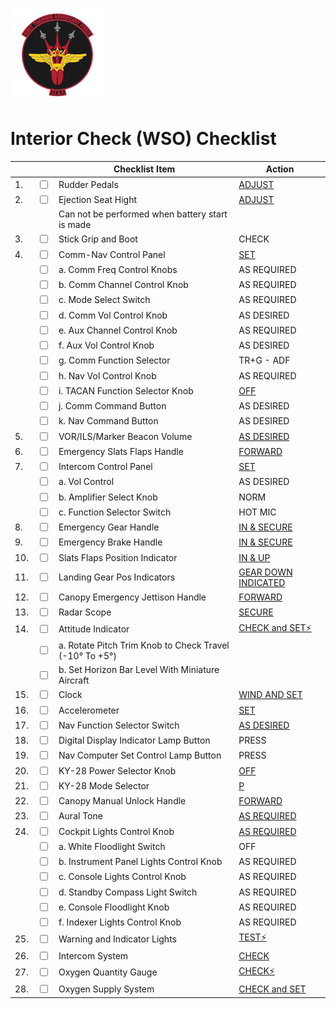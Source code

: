 ![JTAF Logo](../../../JTAF/img/Logo.png)

# **Interior Check (WSO) Checklist**

| | | Checklist Item | Action |
|-|-| ---------------| -------|
|1.|  <input type="checkbox">  | Rudder Pedals | [ADJUST](../../../cockpit/wso/pedestal_group.md#rudder-pedal-adjustment-crank) |
|2.|  <input type="checkbox">  | Ejection Seat Hight | [ADJUST](../../../cockpit/wso/stick_seat.md#seat-position) |
|  |                           |Can not be performed when battery start is made| |
|3.|  <input type="checkbox">  | Stick Grip and Boot | CHECK |
|4.|  <input type="checkbox">  | Comm-Nav Control Panel | [SET](../../../cockpit/wso/left_console/aft_section.md#communication-control-panel) |
|  |  <input type="checkbox">  | a. Comm Freq Control Knobs | AS REQUIRED |
|  |  <input type="checkbox">  | b. Comm Channel Control Knob | AS REQUIRED |
|  |  <input type="checkbox">  | c. Mode Select Switch | AS REQUIRED |
|  |  <input type="checkbox">  | d. Comm Vol Control Knob | AS DESIRED |
|  |  <input type="checkbox">  | e. Aux Channel Control Knob | AS REQUIRED |
|  |  <input type="checkbox">  | f. Aux Vol Control Knob | AS DESIRED |
|  |  <input type="checkbox">  | g. Comm Function Selector | TR+G - ADF |
|  |  <input type="checkbox">  | h. Nav Vol Control Knob | AS REQUIRED |
|  |  <input type="checkbox">  | i. TACAN Function Selector Knob | [OFF](../../../cockpit/wso/left_console/aft_section.md#tacan-control-panel) |
|  |  <input type="checkbox">  | j. Comm Command Button | AS DESIRED |
|  |  <input type="checkbox">  | k. Nav Command Button | AS DESIRED |
|5.|  <input type="checkbox">  | VOR/ILS/Marker Beacon Volume | [AS DESIRED](../../../cockpit/wso/left_console/aft_section.md#vorils-volume-control) |
|6.|  <input type="checkbox">  | Emergency Slats Flaps Handle | [FORWARD](../../../cockpit/wso/left_console/wall.md#emergency-flaps-handle) |
|7.|  <input type="checkbox">  | Intercom Control Panel | [SET](../../../cockpit/wso/left_console/front_section.md#intercom-control-panel) |
|  |  <input type="checkbox">  | a. Vol Control | AS DESIRED |
|  |  <input type="checkbox">  | b. Amplifier Select Knob | NORM |
|  |  <input type="checkbox">  | c. Function Selector Switch | HOT MIC |
|8.|  <input type="checkbox">  | Emergency Gear Handle | [IN & SECURE](../../../cockpit/wso/left_sub_panel.md#emergency-landing-gear-handle) |
|9.|  <input type="checkbox">  | Emergency Brake Handle | [IN & SECURE](../../../cockpit/wso/left_sub_panel.md#emergency-brake-handle) |
|10.|  <input type="checkbox">  | Slats Flaps Position Indicator | [IN & UP](../../../cockpit/wso/left_sub_panel.md#landing-gearflap-indicator-panel) |
|11.|  <input type="checkbox">  | Landing Gear Pos Indicators | [GEAR DOWN INDICATED](../../../cockpit/wso/left_sub_panel.md#landing-gearflap-indicator-panel) |
|12.|  <input type="checkbox">  | Canopy Emergency Jettison Handle | [FORWARD](../../../cockpit/wso/left_console/wall.md#emergency-canopy-jettison-handle) |
|13.|  <input type="checkbox">  | Radar Scope | [SECURE](../../../cockpit/wso/pedestal_group.md#pedestal-group) |
|14.|  <input type="checkbox">  | Attitude Indicator | [CHECK and SET⚡](../../../cockpit/wso/upfront_indicators.md#attitude-indicator) |
|  |  <input type="checkbox">  | a. Rotate Pitch Trim Knob to Check Travel (-10° To +5°) | |
|  |  <input type="checkbox">  | b. Set Horizon Bar Level With Miniature Aircraft |  |
|15.|  <input type="checkbox">  | Clock | [WIND AND SET](../../../cockpit/wso/upfront_indicators.md#8-day-clock) |
|16.|  <input type="checkbox">  | Accelerometer | [SET](../../../cockpit/wso/upfront_indicators.md#accelerometer) |
|17.|  <input type="checkbox">  | Nav Function Selector Switch | [AS DESIRED](../../../cockpit/wso/upfront_indicators.md#navigation-mode-selector-switch) |
|18.|  <input type="checkbox">  | Digital Display Indicator Lamp Button | PRESS |
|19.|  <input type="checkbox">  | Nav Computer Set Control Lamp Button | PRESS |
|20.|  <input type="checkbox">  | KY-28 Power Selector Knob | [OFF](../../../cockpit/wso/right_sub_panel.md#ky-28-controls) |
|21.|  <input type="checkbox">  | KY-28 Mode Selector | [P](../../../cockpit/wso/right_sub_panel.md#ky-28-controls) |
|22.|  <input type="checkbox">  | Canopy Manual Unlock Handle | [FORWARD](../../../cockpit/wso/right_console/wall.md#canopy-manual-unlock-handle) |
|23.|  <input type="checkbox">  | Aural Tone | [AS REQUIRED](../../../cockpit/wso/left_console/wall.md#aural-tone-volume) |
|24.|  <input type="checkbox">  | Cockpit Lights Control Knob | [AS REQUIRED](../../../cockpit/wso/right_console/aft_section.md#cockpit-lighting-control-panel) |
|   |  <input type="checkbox">  | a. White Floodlight Switch | OFF |
|   |  <input type="checkbox">  | b. Instrument Panel Lights Control Knob | AS REQUIRED |
|   |  <input type="checkbox">  | c. Console Lights Control Knob | AS REQUIRED |
|   |  <input type="checkbox">  | d. Standby Compass Light Switch | AS REQUIRED |
|   |  <input type="checkbox">  | e. Console Floodlight Knob | AS REQUIRED |
|   |  <input type="checkbox">  | f. Indexer Lights Control Knob | AS REQUIRED |
|25.|  <input type="checkbox">  | Warning and Indicator Lights | [TEST⚡](../../../cockpit/wso/right_console/aft_section.md#warning-light-test-switch) |
|26.|  <input type="checkbox">  | Intercom System | [CHECK](../../../cockpit/wso/left_console/front_section.md#intercom-control-panel) |
|27.|  <input type="checkbox">  | Oxygen Quantity Gauge | [CHECK⚡](../../../cockpit/wso/left_console/aft_section.md#oxygen-quantity-gaugea) |
|28.|  <input type="checkbox">  | Oxygen Supply System | [CHECK and SET](../../../cockpit/wso/left_sub_panel.md#wso-oxygen-regulator-panel) |